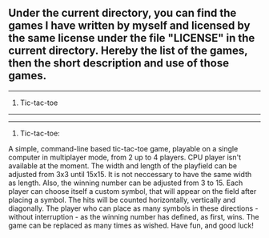 Under the current directory, you can find the games I have written by myself and licensed by the same license under the file "LICENSE" in the current directory.
Hereby the list of the games, then the short description and use of those games.
----------------------------------------------------------------------------------------------------------------------------------------------------------------
----------------------------------------------------------------------------------------------------------------------------------------------------------------

1. Tic-tac-toe

----------------------------------------------------------------------------------------------------------------------------------------------------------------
----------------------------------------------------------------------------------------------------------------------------------------------------------------

1. Tic-tac-toe:

A simple, command-line based tic-tac-toe game, playable on a single computer in multiplayer mode, from 2 up to 4 players. CPU player isn't available at the
moment.
The width and length of the playfield can be adjusted from 3x3 until 15x15. It is not neccessary to have the same width as length. Also, the winning number
can be adjusted from 3 to 15.
Each player can choose itself a custom symbol, that will appear on the field after placing a symbol. The hits will be counted horizontally, vertically and
diagonally. The player who can place as many symbols in these directions - without interruption - as the winning number has defined, as first, wins.
The game can be replaced as many times as wished. Have fun, and good luck!